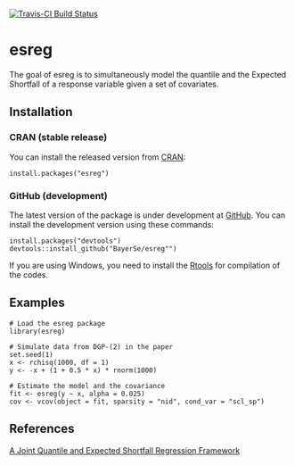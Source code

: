 [![Travis-CI Build
Status](https://travis-ci.org/BayerSe/esreg.svg?branch=master)](https://travis-ci.org/BayerSe/esreg)

esreg
=====

The goal of esreg is to simultaneously model the quantile and the
Expected Shortfall of a response variable given a set of covariates.

Installation
------------

### CRAN (stable release)

You can install the released version from
[CRAN](https://cran.r-project.org/):

    install.packages("esreg")

### GitHub (development)

The latest version of the package is under development at
[GitHub](https://github.com/BayerSe/esreg). You can install the
development version using these commands:

    install.packages("devtools")
    devtools::install_github("BayerSe/esreg"")

If you are using Windows, you need to install the
[Rtools](https://cran.r-project.org/bin/windows/Rtools/) for compilation
of the codes.

Examples
--------

    # Load the esreg package
    library(esreg)

    # Simulate data from DGP-(2) in the paper
    set.seed(1)
    x <- rchisq(1000, df = 1)
    y <- -x + (1 + 0.5 * x) * rnorm(1000)

    # Estimate the model and the covariance
    fit <- esreg(y ~ x, alpha = 0.025)
    cov <- vcov(object = fit, sparsity = "nid", cond_var = "scl_sp")

References
----------

[A Joint Quantile and Expected Shortfall Regression
Framework](https://arxiv.org/abs/1704.02213)

